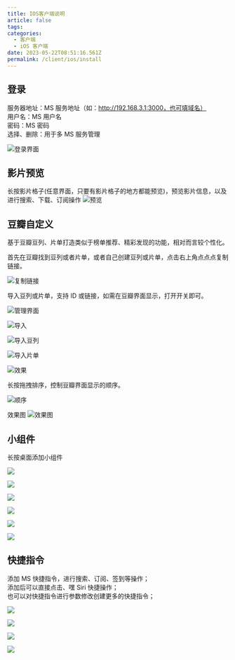 ```yaml
---
title: IOS客户端说明
article: false
tags:
categories: 
  - 客户端
  - iOS 客户端
date: 2023-05-22T08:51:16.561Z
permalink: /client/ios/install
---
```


## 登录

服务器地址：MS 服务地址（如：http://192.168.3.1:3000，也可填域名）  
用户名：MS 用户名  
密码：MS 密码   
选择、删除：用于多 MS 服务管理

![登录界面](./images/login.png)

## 影片预览

长按影片格子(任意界面，只要有影片格子的地方都能预览)，预览影片信息，以及进行搜索、下载、订阅操作
![预览](./images/home/preview.png)

## 豆瓣自定义

基于豆瓣豆列、片单打造类似于榜单推荐、精彩发现的功能，相对而言较个性化。

首先在豆瓣找到豆列或者片单，或者自己创建豆列或片单，点击右上角点点点复制链接。

![复制链接](./images/douban/copy_link.png)

导入豆列或片单，支持 ID 或链接，如需在豆瓣界面显示，打开开关即可。

![管理界面](./images/douban/to_manage.png)

![导入](./images/douban/to_import.png)

![导入豆列](./images/douban/import_doulist.png)

![导入片单](./images/douban/import_subject.png)

![效果](./images/douban/list.png)

长按拖拽排序，控制豆瓣界面显示的顺序。

![顺序](./images/douban/sort.png)

效果图
![效果图](./images/douban/list.png)

## 小组件

长按桌面添加小组件

![](./images/widget/0401.png)

![](./images/widget/0402.png)

![](./images/widget/0403.png)

![](./images/widget/0404.png)

![](./images/widget/0405.png)

![](./images/widget/0406.png)

## 快捷指令

添加 MS 快捷指令，进行搜索、订阅、签到等操作；  
添加后可以直接点击、嘿 Siri 快捷操作；    
也可以对快捷指令进行参数修改创建更多的快捷指令；

![](./images/quick_action/0101.png)

![](./images/quick_action/0102.png)

![](./images/quick_action/0103.png)

![](./images/quick_action/0104.png)
